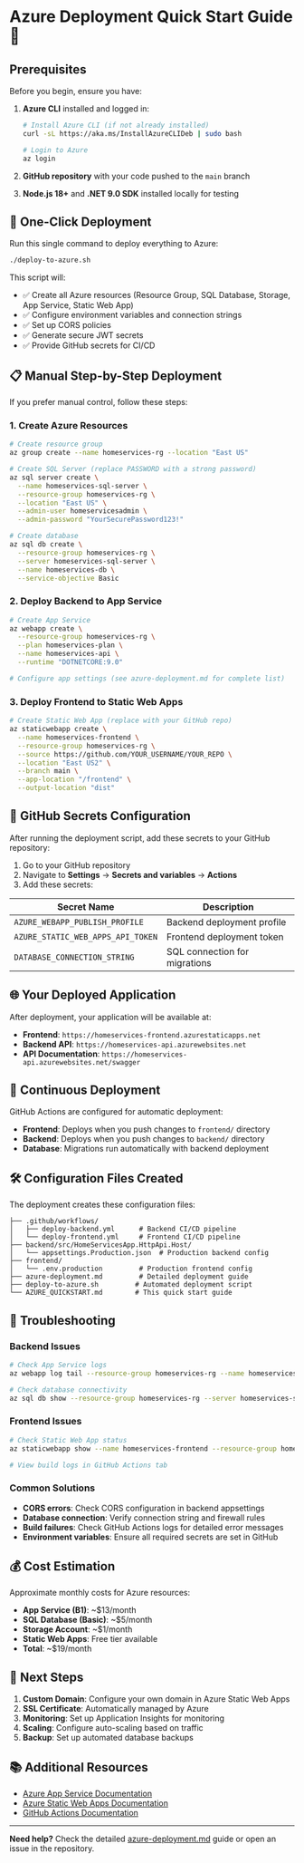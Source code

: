 # Azure Deployment Quick Start Guide 🚀

## Prerequisites
Before you begin, ensure you have:

1. **Azure CLI** installed and logged in:
   ```bash
   # Install Azure CLI (if not already installed)
   curl -sL https://aka.ms/InstallAzureCLIDeb | sudo bash
   
   # Login to Azure
   az login
   ```

2. **GitHub repository** with your code pushed to the `main` branch

3. **Node.js 18+** and **.NET 9.0 SDK** installed locally for testing

## 🎯 One-Click Deployment

Run this single command to deploy everything to Azure:

```bash
./deploy-to-azure.sh
```

This script will:
- ✅ Create all Azure resources (Resource Group, SQL Database, Storage, App Service, Static Web App)
- ✅ Configure environment variables and connection strings
- ✅ Set up CORS policies
- ✅ Generate secure JWT secrets
- ✅ Provide GitHub secrets for CI/CD

## 📋 Manual Step-by-Step Deployment

If you prefer manual control, follow these steps:

### 1. Create Azure Resources
```bash
# Create resource group
az group create --name homeservices-rg --location "East US"

# Create SQL Server (replace PASSWORD with a strong password)
az sql server create \
  --name homeservices-sql-server \
  --resource-group homeservices-rg \
  --location "East US" \
  --admin-user homeservicesadmin \
  --admin-password "YourSecurePassword123!"

# Create database
az sql db create \
  --resource-group homeservices-rg \
  --server homeservices-sql-server \
  --name homeservices-db \
  --service-objective Basic
```

### 2. Deploy Backend to App Service
```bash
# Create App Service
az webapp create \
  --resource-group homeservices-rg \
  --plan homeservices-plan \
  --name homeservices-api \
  --runtime "DOTNETCORE:9.0"

# Configure app settings (see azure-deployment.md for complete list)
```

### 3. Deploy Frontend to Static Web Apps
```bash
# Create Static Web App (replace with your GitHub repo)
az staticwebapp create \
  --name homeservices-frontend \
  --resource-group homeservices-rg \
  --source https://github.com/YOUR_USERNAME/YOUR_REPO \
  --location "East US2" \
  --branch main \
  --app-location "/frontend" \
  --output-location "dist"
```

## 🔧 GitHub Secrets Configuration

After running the deployment script, add these secrets to your GitHub repository:

1. Go to your GitHub repository
2. Navigate to **Settings** → **Secrets and variables** → **Actions**
3. Add these secrets:

| Secret Name | Description |
|-------------|-------------|
| `AZURE_WEBAPP_PUBLISH_PROFILE` | Backend deployment profile |
| `AZURE_STATIC_WEB_APPS_API_TOKEN` | Frontend deployment token |
| `DATABASE_CONNECTION_STRING` | SQL connection for migrations |

## 🌐 Your Deployed Application

After deployment, your application will be available at:

- **Frontend**: `https://homeservices-frontend.azurestaticapps.net`
- **Backend API**: `https://homeservices-api.azurewebsites.net`
- **API Documentation**: `https://homeservices-api.azurewebsites.net/swagger`

## 🔄 Continuous Deployment

GitHub Actions are configured for automatic deployment:

- **Frontend**: Deploys when you push changes to `frontend/` directory
- **Backend**: Deploys when you push changes to `backend/` directory
- **Database**: Migrations run automatically with backend deployment

## 🛠️ Configuration Files Created

The deployment creates these configuration files:

```
├── .github/workflows/
│   ├── deploy-backend.yml      # Backend CI/CD pipeline
│   └── deploy-frontend.yml     # Frontend CI/CD pipeline
├── backend/src/HomeServicesApp.HttpApi.Host/
│   └── appsettings.Production.json  # Production backend config
├── frontend/
│   └── .env.production         # Production frontend config
├── azure-deployment.md         # Detailed deployment guide
├── deploy-to-azure.sh         # Automated deployment script
└── AZURE_QUICKSTART.md        # This quick start guide
```

## 🐛 Troubleshooting

### Backend Issues
```bash
# Check App Service logs
az webapp log tail --resource-group homeservices-rg --name homeservices-api

# Check database connectivity
az sql db show --resource-group homeservices-rg --server homeservices-sql-server --name homeservices-db
```

### Frontend Issues
```bash
# Check Static Web App status
az staticwebapp show --name homeservices-frontend --resource-group homeservices-rg

# View build logs in GitHub Actions tab
```

### Common Solutions
- **CORS errors**: Check CORS configuration in backend appsettings
- **Database connection**: Verify connection string and firewall rules
- **Build failures**: Check GitHub Actions logs for detailed error messages
- **Environment variables**: Ensure all required secrets are set in GitHub

## 💰 Cost Estimation

Approximate monthly costs for Azure resources:

- **App Service (B1)**: ~$13/month
- **SQL Database (Basic)**: ~$5/month
- **Storage Account**: ~$1/month
- **Static Web Apps**: Free tier available
- **Total**: ~$19/month

## 🚀 Next Steps

1. **Custom Domain**: Configure your own domain in Azure Static Web Apps
2. **SSL Certificate**: Automatically managed by Azure
3. **Monitoring**: Set up Application Insights for monitoring
4. **Scaling**: Configure auto-scaling based on traffic
5. **Backup**: Set up automated database backups

## 📚 Additional Resources

- [Azure App Service Documentation](https://docs.microsoft.com/en-us/azure/app-service/)
- [Azure Static Web Apps Documentation](https://docs.microsoft.com/en-us/azure/static-web-apps/)
- [GitHub Actions Documentation](https://docs.github.com/en/actions)

---

**Need help?** Check the detailed [azure-deployment.md](./azure-deployment.md) guide or open an issue in the repository.